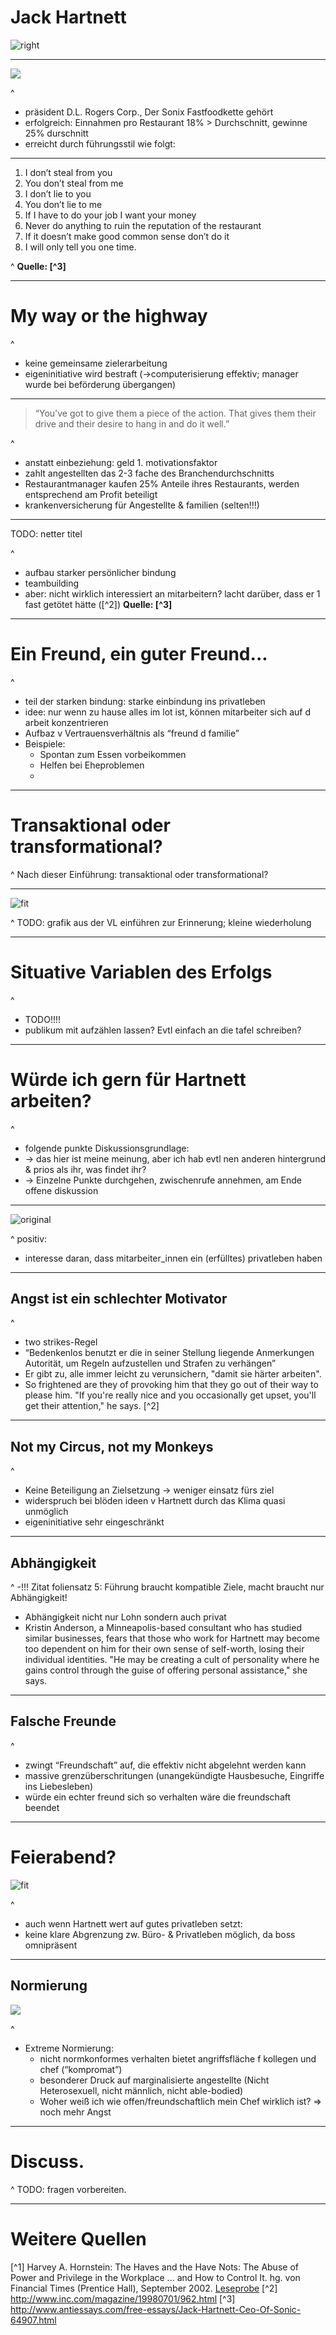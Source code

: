 
# Jack Hartnett

![right](./images/hartnett.jpg)

---

![](./images/sonic_burger.jpg)

^
- präsident D.L. Rogers Corp., Der Sonix Fastfoodkette gehört
- erfolgreich: Einnahmen pro Restaurant 18% > Durchschnitt, gewinne 25% durschnitt
- erreicht durch führungsstil wie folgt:

---
1. I don’t steal from you
2. You don’t steal from me
3. I don’t lie to you
4. You don’t lie to me
5. If I have to do your job I want your money
6. Never do anything to ruin the reputation of the restaurant
7. If it doesn’t make good common sense don’t do it
8. I will only tell you one time.

^
**Quelle: [^3]**

---

# My way or the highway

^
- keine gemeinsame zielerarbeitung
- eigeninitiative wird bestraft (->computerisierung effektiv; manager wurde bei beförderung übergangen)

<!-- - In 1996 a Texas manager who took it upon himself to computerize his store and take Saturday nights off was passed over for a promotion to supervisor, even though he ran the most profitable store in the chain. "Jack wants you to do things exactly the way he tells you," says the manager, who eventually quit in frustration [3]
 -->

---

> “You've got to give them a piece of the action. That gives them their drive and their desire to hang in and do it well.”

^
- anstatt einbeziehung: geld 1. motivationsfaktor
- zahlt angestellten das 2-3 fache des Branchendurchschnitts
- Restaurantmanager kaufen 25% Anteile ihres Restaurants, werden entsprechend am Profit beteiligt
- krankenversicherung für Angestellte & familien (selten!!!)

<!--His managers must purchase 25% equity stakes in the restaurants they run. In exchange, they receive 25% of the monthly net profits, a $1,200 monthly salary, and full health benefits for themselves and their dependents, a rarity in the burger world. That's just for starters. Managers who have been with D.L. Rogers for more than 18 months qualify for a bonus of up to 15% of net profits if they meet certain food, labor, and paper costs. And three-year veterans can buy a 1% stake in a new Sonic outlet for about $1,750, as long as they meet certain goals, such as posting an annual net profit of 20%. Supervisors can receive up to 13% of the net profits from the stores they oversee. -->

---

TODO: netter titel

^
- aufbau starker persönlicher bindung
- teambuilding 
- aber: nicht wirklich interessiert an mitarbeitern? lacht darüber, dass er 1 fast getötet hätte ([^2])
**Quelle: [^3]**

---
# Ein Freund, ein guter Freund...

^
- teil der starken bindung: starke einbindung ins privatleben
- idee: nur wenn zu hause alles im lot ist, können mitarbeiter sich auf d arbeit konzentrieren
- Aufbaz v Vertrauensverhältnis als “freund d familie”
- Beispiele:
    - Spontan zum Essen vorbeikommen
    - Helfen bei Eheproblemen
    - 

<!--“I don't want you to go to work unhappy, pissed off, upset, or mad about anything, because I don't think you can be totally focused on making money if you're worried about what's happening at home or at school with your kids.” -->

---
# Transaktional oder transformational?

^
Nach dieser Einführung: transaktional oder transformational?

---

![fit](./images/trans*_folie.png)

^
TODO: grafik aus der VL einführen zur Erinnerung; kleine wiederholung

---
# Situative Variablen des Erfolgs

^
- TODO!!!!
- publikum mit aufzählen lassen? Evtl einfach an die tafel schreiben?

---
# Würde ich gern für Hartnett arbeiten?

^
- folgende punkte Diskussionsgrundlage:
- -> das hier ist meine meinung, aber ich hab evtl nen anderen hintergrund & prios als ihr, was findet ihr? 
- -> Einzelne Punkte durchgehen, zwischenrufe annehmen, am Ende offene diskussion 


---
![original](./images/nope.gif)

^
positiv: 
- interesse daran, dass mitarbeiter_innen ein (erfülltes) privatleben haben

---
## Angst ist ein schlechter Motivator

^
- two strikes-Regel
- “Bedenkenlos benutzt er die in seiner Stellung liegende Anmerkungen Autorität, um Regeln aufzustellen und Strafen zu verhängen”
- Er gibt zu, alle immer leicht zu verunsichern, "damit sie härter arbeiten".
- So frightened are they of provoking him that they go out of their way to please him. "If you're really nice and you occasionally get upset, you'll get their attention," he says. [^2]

---
## Not my Circus, not my Monkeys

^
- Keine Beteiligung an Zielsetzung -> weniger einsatz fürs ziel
- widerspruch bei blöden ideen v Hartnett durch das Klima quasi unmöglich
- eigeninitiative sehr eingeschränkt

---

## Abhängigkeit

^
-!!! Zitat foliensatz 5: Führung braucht kompatible Ziele, macht braucht nur Abhängigkeit!
- Abhängigkeit nicht nur Lohn sondern auch privat
- Kristin Anderson, a Minneapolis-based consultant who has studied similar businesses, fears that those who work for Hartnett may become too dependent on him for their own sense of self-worth, losing their individual identities. "He may be creating a cult of personality where he gains control through the guise of offering personal assistance," she says.

---

## Falsche Freunde

^
- zwingt “Freundschaft” auf, die effektiv nicht abgelehnt werden kann
- massive grenzüberschritungen (unangekündigte Hausbesuche, Eingriffe ins Liebesleben)
- würde ein echter freund sich so verhalten wäre die freundschaft beendet

---
# Feierabend?

![fit](./images/peggy_home.gif)

^
- auch wenn Hartnett wert auf gutes privatleben setzt:
- keine klare Abgrenzung zw. Büro- & Privatleben möglich, da boss omnipräsent

---

## Normierung
![](./images/judging.gif)

^
- Extreme Normierung:
    - nicht normkonformes verhalten bietet angriffsfläche f kollegen und chef (“kompromat”)
    - besonderer Druck auf marginalisierte angestellte (Nicht Heterosexuell, nicht männlich, nicht able-bodied)
    - Woher weiß ich wie offen/freundschaftlich mein Chef wirklich ist? => noch mehr Angst

---
# Discuss.

^
TODO: fragen vorbereiten.

---
# Weitere Quellen
[^1] Harvey A. Hornstein: The Haves and the Have Nots: The Abuse of Power and Privilege in the Workplace ... and How to Control It. hg. von Financial Times (Prentice Hall), September 2002.
[Leseprobe](https://books.google.de/books?id=J_GlCvSOIOsC&pg=PA53&lpg=PA53&dq=jack+hartnett+rogers+corp&source=bl&ots=uEAvM2q2CP&sig=cPPaAVsxQXsNMV9k2LVpTkmZTbQ&hl=de&sa=X&ei=oXFLVYGPGIqOsAGvzIAI&ved=0CEMQ6AEwBA#v=onepage&q&f=false)
[^2] http://www.inc.com/magazine/19980701/962.html
[^3] http://www.antiessays.com/free-essays/Jack-Hartnett-Ceo-Of-Sonic-64907.html

